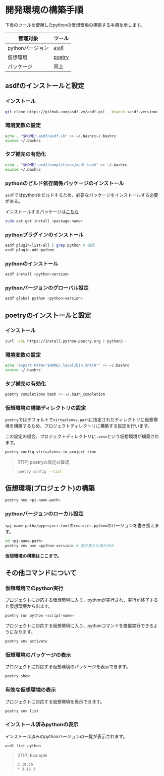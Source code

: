 <!--
    pythonの仮想環境を構築する手順を示す。
 -->

# 開発環境の構築手順

下表のツールを使用したpythonの仮想環境の構築する手順を示します。

|管理対象          |ツール           |
| ---------------- | --------------- |
|pythonバージョン  |[asdf][asdf]     |
|仮想環境          |[poetry][poetry] |
|パッケージ        |同上             |

[asdf]: https://asdf-vm.com/
[poetry]: https://python-poetry.org/docs/

## asdfのインストールと設定

### インストール

``` bash
git clone https://github.com/asdf-vm/asdf.git --branch <asdf-version>
```

### 環境変数の設定

``` bash
echo . "$HOME/.asdf/asdf.sh" >> ~/.bashrc~/.bashrc
source ~/.bashrc
```

### タブ補完の有効化

``` bash
echo . "$HOME/.asdf/completions/asdf.bash" >> ~/.bashrc
source ~/.bashrc
```

### pythonのビルド依存関係パッケージのインストール

`asdf`ではpythonをビルドするため、必要なパッケージをインストールする必要がある。

インストールするパッケージは[こちら](https://github.com/pyenv/pyenv/wiki#suggested-build-environment)

``` bash
sudo apt-get install <package-name>
```

### pythonプラグインのインストール

``` bash
asdf plugin-list-all | grep python # 確認
asdf plugin-add python
```

### pythonのインストール

``` bash
asdf install <python-version>
```

### pythonバージョンのグローバル設定

``` bash
asdf global python <python-version>
```

## poetryのインストールと設定

### インストール

``` bash
curl -sSL https://install.python-poetry.org | python3 -
```

### 環境変数の設定

``` bash
echo 'export PATH="$HOME/.local/bin:$PATH"' >> ~/.bashrc
source ~/.bashrc
```

### タブ補完の有効化

``` bash
poetry completions bash >> ~/.bash_completion
```

### 仮想環境の構築ディレクトリの設定

`poetry`ではデフォルトで`virtualenvs.path`に指定されたディレクトリに仮想環境を構築するため、プロジェクトディレクトリに構築する設定を行います。

この設定の場合、プロジェクトディレクトリに`.venv`という仮想環境が構築されます。

``` bash
poetry config virtualenvs.in-project true
```

> [!TIP] poetryの設定の確認
>
> ``` bash
> poetry config --list
> ```

## 仮想環境(プロジェクト)の構築

``` bash
poetry new <pj-name-path>
```

### pythonバージョンのローカル設定

`<pj-name-path>/pyproject.toml`の`requires-python`のバージョンを書き換えます。

``` bash
cd <pj-name-path>
poetry env use <python-version> # 書き換えた場合のみ
```

**仮想環境の構築はここまで。**

## その他コマンドについて

### 仮想環境でのpython実行

プロジェクトに対応する仮想環境に入り、pythonが実行され、実行が終了すると仮想環境から出ます。

``` bash
poetry run python <script-name>
```

プロジェクトに対応する仮想環境に入り、pythonコマンドを直接実行できるようになります。

``` bash
poetry env activate
```

### 仮想環境のパッケージの表示

プロジェクトに対応する仮想環境のパッケージを表示できます。

``` bash
poetry show
```

### 有効な仮想環境の表示

プロジェクトに対応する仮想環境を表示できます。

``` bash
poetry env list
```

### インストール済みpythonの表示

インストール済みのpythonバージョンの一覧が表示されます。

``` bash
asdf list python
```

> [!TIP] Example
>
> ``` bash
> 3.10.15
> * 3.12.3
> ```
